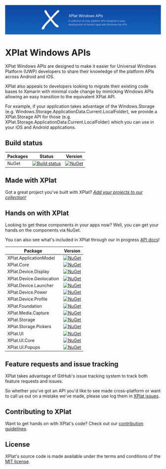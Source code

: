 <img src="Assets/ProjectBanner.png" alt="XPlat Windows APIs" />

# XPlat Windows APIs

XPlat Windows APIs are designed to make it easier for Universal Windows Platform (UWP) developers to share their knowledge of the platform APIs across Android and iOS. 

XPlat also appeals to developers looking to migrate their existing code bases to Xamarin with minimal code change by mimicking Windows APIs allowing an easy transition to the equivalent XPlat API.

For example, if your application takes advantage of the Windows.Storage (e.g. Windows.Storage.ApplicationData.Current.LocalFolder), we provide a XPlat.Storage API for those (e.g. XPlat.Storage.ApplicationData.Current.LocalFolder) which you can use in your iOS and Android applications. 

## Build status

| Packages | Status | Version |
| ------ | ------ | ------ |
| NuGet | [![Build status](https://dev.azure.com/jamesmcroft/XPlat%20Windows%20APIs/_apis/build/status/XPlat.CI)](https://dev.azure.com/jamesmcroft/XPlat%20Windows%20APIs/_build/latest?definitionId=24) | [![NuGet](https://img.shields.io/nuget/v/XPlat.Core.svg)](https://www.nuget.org/packages/XPlat.Core/) |

## Made with XPlat

Got a great project you've built with XPlat? [*Add your projects to our collection!*](PROJECTS.md)

## Hands on with XPlat
Looking to get these components in your apps now? Well, you can get your hands on the components via NuGet.

You can also see what's included in XPlat through our in progress [API docs](https://xplat.gitbook.io/docs/)!

| Package | Version |
| ------ | ------ |
| XPlat.ApplicationModel | [![NuGet](https://img.shields.io/nuget/v/XPlat.ApplicationModel.svg)](https://www.nuget.org/packages/XPlat.ApplicationModel/) |
| XPlat.Core | [![NuGet](https://img.shields.io/nuget/v/XPlat.Core.svg)](https://www.nuget.org/packages/XPlat.Core/) |
| XPlat.Device.Display | [![NuGet](https://img.shields.io/nuget/v/XPlat.Device.Display.svg)](https://www.nuget.org/packages/XPlat.Device.Display/) |
| XPlat.Device.Geolocation | [![NuGet](https://img.shields.io/nuget/v/XPlat.Device.Geolocation.svg)](https://www.nuget.org/packages/XPlat.Device.Geolocation/) |
| XPlat.Device.Launcher | [![NuGet](https://img.shields.io/nuget/v/XPlat.Device.Launcher.svg)](https://www.nuget.org/packages/XPlat.Device.Launcher/) |
| XPlat.Device.Power | [![NuGet](https://img.shields.io/nuget/v/XPlat.Device.Power.svg)](https://www.nuget.org/packages/XPlat.Device.Power/) |
| XPlat.Device.Profile | [![NuGet](https://img.shields.io/nuget/v/XPlat.Device.Profile.svg)](https://www.nuget.org/packages/XPlat.Device.Profile/) |
| XPlat.Foundation | [![NuGet](https://img.shields.io/nuget/v/XPlat.Foundation.svg)](https://www.nuget.org/packages/XPlat.Foundation/) |
| XPlat.Media.Capture | [![NuGet](https://img.shields.io/nuget/v/XPlat.Media.Capture.svg)](https://www.nuget.org/packages/XPlat.Media.Capture/) |
| XPlat.Storage | [![NuGet](https://img.shields.io/nuget/v/XPlat.Storage.svg)](https://www.nuget.org/packages/XPlat.Storage/) |
| XPlat.Storage.Pickers | [![NuGet](https://img.shields.io/nuget/v/XPlat.Storage.Pickers.svg)](https://www.nuget.org/packages/XPlat.Storage.Pickers/) |
| XPlat.UI | [![NuGet](https://img.shields.io/nuget/v/XPlat.UI.svg)](https://www.nuget.org/packages/XPlat.UI/) |
| XPlat.UI.Core | [![NuGet](https://img.shields.io/nuget/v/XPlat.UI.Core.svg)](https://www.nuget.org/packages/XPlat.UI.Core/) |
| XPlat.UI.Popups | [![NuGet](https://img.shields.io/nuget/v/XPlat.UI.Popups.svg)](https://www.nuget.org/packages/XPlat.UI.Popups/) |

## Feature requests and issue tracking

XPlat takes advantage of GitHub's issue tracking system to track both feature requests and issues. 

So whether you've got an API you'd like to see made cross-platform or want to call us out on a mistake we've made, please use log them in [XPlat issues](https://github.com/jamesmcroft/XPlat-Windows-APIs/issues).

## Contributing to XPlat

Want to get hands on with XPlat's code? Check out our [contribution guidelines](CONTRIBUTING.md).

## License

XPlat's source code is made available under the terms and conditions of the [MIT license](LICENSE).
